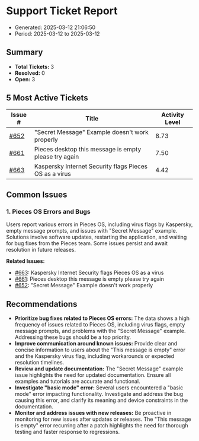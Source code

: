 # Support Ticket Report
- Generated: 2025-03-12 21:06:50
- Period: 2025-03-12 to 2025-03-12

## Summary
- **Total Tickets:** 3
- **Resolved:** 0
- **Open:** 3

## 5 Most Active Tickets
| Issue # | Title | Activity Level |
|---------|-------|----------------|
| [#652](https://github.com/pieces-app/support/issues/652) | "Secret Message" Example doesn't work properly | 8.73 |
| [#661](https://github.com/pieces-app/support/issues/661) | Pieces desktop this message is empty please try again | 7.50 |
| [#663](https://github.com/pieces-app/support/issues/663) | Kaspersky Internet Security flags Pieces OS as a virus | 4.42 |

## Common Issues
### 1. Pieces OS Errors and Bugs
Users report various errors in Pieces OS, including virus flags by Kaspersky, empty message prompts, and issues with "Secret Message" example. Solutions involve software updates, restarting the application, and waiting for bug fixes from the Pieces team. Some issues persist and await resolution in future releases.

**Related Issues:**
- [#663](https://github.com/pieces-app/support/issues/663): Kaspersky Internet Security flags Pieces OS as a virus
- [#661](https://github.com/pieces-app/support/issues/661): Pieces desktop this message is empty please try again
- [#652](https://github.com/pieces-app/support/issues/652): "Secret Message" Example doesn't work properly


## Recommendations
- **Prioritize bug fixes related to Pieces OS errors:** The data shows a high frequency of issues related to Pieces OS, including virus flags, empty message prompts, and problems with the "Secret Message" example. Addressing these bugs should be a top priority.
- **Improve communication around known issues:**  Provide clear and concise information to users about the "This message is empty" error and the Kaspersky virus flag, including workarounds or expected resolution timelines.
- **Review and update documentation:** The "Secret Message" example issue highlights the need for updated documentation. Ensure all examples and tutorials are accurate and functional.
- **Investigate "basic mode" error:** Several users encountered a "basic mode" error impacting functionality. Investigate and address the bug causing this error, and clarify its meaning and device constraints in the documentation.
- **Monitor and address issues with new releases:**  Be proactive in monitoring for new issues after updates or releases. The "This message is empty" error recurring after a patch highlights the need for thorough testing and faster response to regressions.
